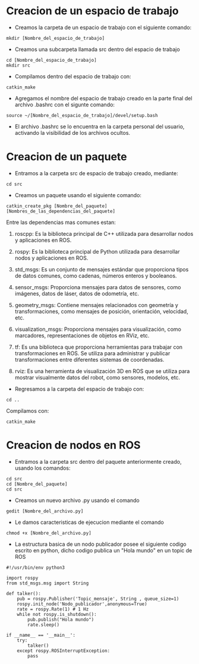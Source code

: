 # Creacion de un espacio de trabajo
* Creamos la carpeta de un espacio de trabajo con el siguiente comando:

```
mkdir [Nombre_del_espacio_de_trabajo]
```
* Creamos una subcarpeta llamada src dentro del espacio de trabajo

```
cd [Nombre_del_espacio_de_trabajo]
mkdir src
```
* Compilamos dentro del espacio de trabajo con:

```
catkin_make
```
* Agregamos el nombre del espacio de trabajo creado en la parte final del archivo .bashrc con el sigunte comando:

```
source ~/[Nombre_del_espacio_de_trabajo]/devel/setup.bash
```
* El archivo .bashrc se lo encuentra en la carpeta personal del usuario, activando la visibilidad de los archivos ocultos.
# Creacion de un paquete
* Entramos a la carpeta src de espacio de trabajo creado, mediante:

```
cd src
```
* Creamos un paquete usando el siguiente comando:

```
catkin_create_pkg [Nombre_del_paquete] [Nombres_de_las_dependencias_del_paquete]
```
Entre las dependencias mas comunes estan:
1. roscpp: Es la biblioteca principal de C++ utilizada para desarrollar nodos y aplicaciones en ROS.

2. rospy: Es la biblioteca principal de Python utilizada para desarrollar nodos y aplicaciones en ROS.

3. std_msgs: Es un conjunto de mensajes estándar que proporciona tipos de datos comunes, como cadenas, números enteros y booleanos.

4. sensor_msgs: Proporciona mensajes para datos de sensores, como imágenes, datos de láser, datos de odometría, etc.

5. geometry_msgs: Contiene mensajes relacionados con geometría y transformaciones, como mensajes de posición, orientación, velocidad, etc.

6. visualization_msgs: Proporciona mensajes para visualización, como marcadores, representaciones de objetos en RViz, etc.

7. tf: Es una biblioteca que proporciona herramientas para trabajar con transformaciones en ROS. Se utiliza para administrar y publicar transformaciones entre diferentes sistemas de coordenadas.

8. rviz: Es una herramienta de visualización 3D en ROS que se utiliza para mostrar visualmente datos del robot, como sensores, modelos, etc.


* Regresamos a la carpeta del espacio de trabajo con:

```
cd ..
```
Compilamos con:
```
catkin_make
```
# Creacion de nodos en ROS

* Entramos a la carpeta src dentro del paquete anteriormente creado, usando los comandos:

```
cd src
cd [Nombre_del_paquete]
cd src
```
* Creamos un nuevo archivo .py usando el comando

```
gedit [Nombre_del_archivo.py]
```
* Le damos caracteristicas de ejecucion mediante el comando

```
chmod +x [Nombre_del_archivo.py]
```
* La estructura basica de un nodo publicador posee el siguiente codigo escrito en python, dicho codigo publica un "Hola mundo" en un topic de ROS

```
#!/usr/bin/env python3

import rospy
from std_msgs.msg import String

def talker():
	pub = rospy.Publisher('Topic_mensaje', String , queue_size=1)
	rospy.init_node('Nodo_publicador',anonymous=True)
	rate = rospy.Rate(1) # 1 Hz
	while not rospy.is_shutdown():
		pub.publish("Hola mundo")
		rate.sleep()

if __name__ == '__main__':
	try:
		talker()
	except rospy.ROSInterruptException:
		pass
```
